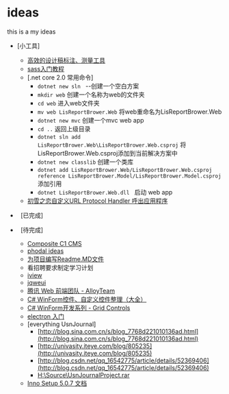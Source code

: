 # ideas
this is a my ideas
*	[小工具]
	*	[高效的设计稿标注、测量工具](http://www.getmarkman.com/)
	*	[sass入门教程](http://www.w3cplus.com/sassguide/)		
	*	[.net core 2.0 常用命令]
		* ``dotnet new sln``   --创建一个空白方案 
		* ``mkdir web``  创建一个名称为web的文件夹
		* ``cd web``  进入web文件夹 
		* ``mv web LisReportBrower.Web``   将web重命名为LisReportBrower.Web  
		* ``dotnet new mvc``   创建一个mvc web app  
		* ``cd ..``   返回上级目录  
		* ``dotnet sln add LisReportBrower.Web\LisReportBrower.Web.csproj``   将LisReportBrower.Web.csproj添加到当前解决方案中  
		* ``dotnet new classlib``   创建一个类库  
		* ``dotnet add LisReportBrower.Web/LisReportBrower.Web.csproj reference LisReportBrower.Model/LisReportBrower.Model.csproj`` 添加引用 
		* ``dotnet LisReportBrower.Web.dll``   启动 web app  
	*	[初雪之恋自定义URL Protocol Handler 呼出应用程序](http://www.cnblogs.com/wang726zq/archive/2012/12/11/UrlProtocol.html)

*   [已完成]
*   [待完成]
	*	[Composite C1 CMS](http://www.cnblogs.com/Leo_wl/p/3145195.html)
	*	[phodal ideas](https://github.com/phodal/ideas)
	*	[为项目编写Readme.MD文件](http://ju.outofmemory.cn/entry/76290)
	*	看招聘要求制定学习计划 
	*	[iview](https://www.iviewui.com/)
	*	[jqweui](http://jqweui.com/)
	*	[腾讯 Web 前端团队 - AlloyTeam](http://alloyteam.github.io/)
	*	[C# WinForm控件、自定义控件整理（大全）](http://www.cnblogs.com/top5/archive/2010/04/29/1724039.html)
	*	[C# WinForm开发系列 - Grid Controls](http://www.cnblogs.com/peterzb/archive/2009/05/29/1491781.html)
	*	[electron 入门](http://www.cnblogs.com/auh2010006/p/5717845.html)
	*	[everything UsnJournal]
		*	[http://blog.sina.com.cn/s/blog_7768d221010136ad.html](http://blog.sina.com.cn/s/blog_7768d221010136ad.html)
		*	[http://univasity.iteye.com/blog/805235](http://univasity.iteye.com/blog/805235)
		*	[http://blog.csdn.net/qq_16542775/article/details/52369406](http://blog.csdn.net/qq_16542775/article/details/52369406)
		*	[H:\Source\UsnJournalProject.rar](H:\Source\UsnJournalProject.rar)
	*	[Inno Setup 5.0.7 文档](https://wenku.baidu.com/view/620e2679168884868762d612.html)
